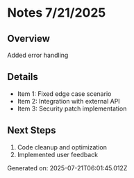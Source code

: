 # Notes 7/21/2025

## Overview
Added error handling

## Details
- Item 1: Fixed edge case scenario
- Item 2: Integration with external API
- Item 3: Security patch implementation

## Next Steps
1. Code cleanup and optimization
2. Implemented user feedback

Generated on: 2025-07-21T06:01:45.012Z
